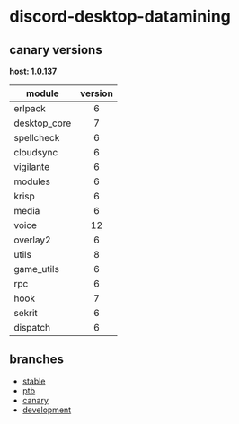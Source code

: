 # discord-desktop-datamining

## canary versions

**host: 1.0.137**

| module | version |
| ------ | :-----: |
| erlpack | 6 |
| desktop_core | 7 |
| spellcheck | 6 |
| cloudsync | 6 |
| vigilante | 6 |
| modules | 6 |
| krisp | 6 |
| media | 6 |
| voice | 12 |
| overlay2 | 6 |
| utils | 8 |
| game_utils | 6 |
| rpc | 6 |
| hook | 7 |
| sekrit | 6 |
| dispatch | 6 |

## branches

- [stable](https://github.com/OpenAsar/discord-desktop-datamining/tree/stable)
- [ptb](https://github.com/OpenAsar/discord-desktop-datamining/tree/ptb)
- [canary](https://github.com/OpenAsar/discord-desktop-datamining/tree/canary)
- [development](https://github.com/OpenAsar/discord-desktop-datamining/tree/development)